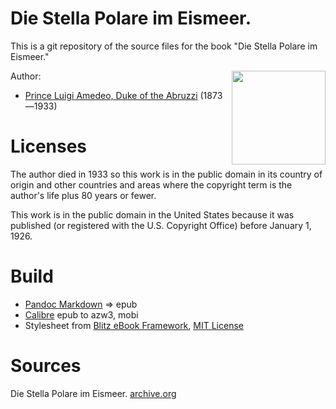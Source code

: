 # Die Stella Polare im Eismeer.

This is a git repository of the source files for the book "Die Stella Polare im Eismeer."

<img align="right" height="150" src="https://user-images.githubusercontent.com/13177792/193683516-e5249e88-43fc-4cd9-85ec-a3e9e4011fd2.jpg">

Author:

* [Prince Luigi Amedeo, Duke of the Abruzzi](https://en.wikipedia.org/wiki/Prince_Luigi_Amedeo,_Duke_of_the_Abruzzi) (1873—1933)


# Licenses
The author died in 1933 so this work is in the public domain in its country of
origin and other countries and areas where the copyright term is the author's life
plus 80 years or fewer.

This work is in the public domain in the United States because it was
published (or registered with the U.S. Copyright Office)
before January 1, 1926.


# Build
* [Pandoc Markdown](https://pandoc.org/MANUAL.html#pandocs-markdown) => epub
* [Calibre](https://calibre-ebook.com/) epub to azw3, mobi
* Stylesheet from [Blitz eBook Framework](https://friendsofepub.github.io/Blitz/), [MIT License](https://github.com/FriendsOfEpub/Blitz/blob/master/LICENSE)

# Sources
Die Stella Polare im Eismeer. [archive.org](https://archive.org/details/bub_gb_KkQNAQAAIAAJ)
